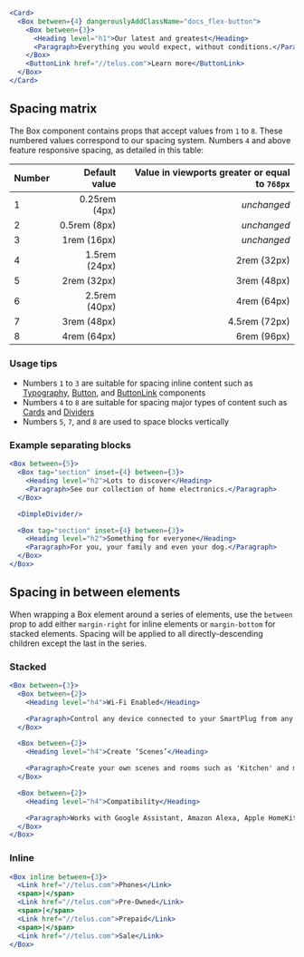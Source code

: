 ```jsx
<Card>
  <Box between={4} dangerouslyAddClassName="docs_flex-button">
    <Box between={3}>
      <Heading level="h1">Our latest and greatest</Heading>
      <Paragraph>Everything you would expect, without conditions.</Paragraph>
    </Box>
    <ButtonLink href="//telus.com">Learn more</ButtonLink>
  </Box>
</Card>
```

## Spacing matrix

The Box component contains props that accept values from `1` to `8`. These numbered values correspond to our spacing system. Numbers `4` and above feature responsive spacing, as detailed in this table:

| Number | Default value | Value in viewports greater or equal to `768px` | 
| ------ | ------------: | -------------------------------------------: |
| 1 | 0.25rem (4px) | _unchanged_ |
| 2 | 0.5rem (8px) | _unchanged_ |
| 3 | 1rem (16px) | _unchanged_ |
| 4 | 1.5rem (24px) | 2rem (32px) |
| 5 | 2rem (32px) | 3rem (48px) |
| 6 | 2.5rem (40px) | 4rem (64px) |
| 7 | 3rem (48px) | 4.5rem (72px) |
| 8 | 4rem (64px) | 6rem (96px) |

### Usage tips

- Numbers `1` to `3` are suitable for spacing inline content such as [Typography](#typography), [Button](#button), and [ButtonLink](#buttonlink) components
- Numbers `4` to `8` are suitable for spacing major types of content such as [Cards](#card) and [Dividers](#dividers)
- Numbers `5`, `7`, and `8` are used to space blocks vertically

### Example separating blocks

```jsx
<Box between={5}>
  <Box tag="section" inset={4} between={3}>
    <Heading level="h2">Lots to discover</Heading>
    <Paragraph>See our collection of home electronics.</Paragraph>
  </Box>

  <DimpleDivider/>

  <Box tag="section" inset={4} between={3}>
    <Heading level="h2">Something for everyone</Heading>
    <Paragraph>For you, your family and even your dog.</Paragraph>
  </Box>
</Box>
```

## Spacing in between elements

When wrapping a Box element around a series of elements, use the `between` prop to add either `margin-right` for inline elements or `margin-bottom` for stacked elements. Spacing will be applied to all directly-descending children except the last in the series.

### Stacked

```jsx 
<Box between={3}>
  <Box between={2}>
    <Heading level="h4">Wi-Fi Enabled</Heading>

    <Paragraph>Control any device connected to your SmartPlug from any location with internet access.</Paragraph>
  </Box>

  <Box between={2}>
    <Heading level="h4">Create ‘Scenes’</Heading>

    <Paragraph>Create your own scenes and rooms such as 'Kitchen' and manage all SmartPlugs in that scene.</Paragraph>
  </Box>

  <Box between={2}>
    <Heading level="h4">Compatibility</Heading>

    <Paragraph>Works with Google Assistant, Amazon Alexa, Apple HomeKit, and Nest.</Paragraph>
  </Box>
</Box>
```

### Inline

```jsx
<Box inline between={3}>
  <Link href="//telus.com">Phones</Link>
  <span>|</span>
  <Link href="//telus.com">Pre-Owned</Link>
  <span>|</span>
  <Link href="//telus.com">Prepaid</Link>
  <span>|</span>
  <Link href="//telus.com">Sale</Link>
</Box>
```
